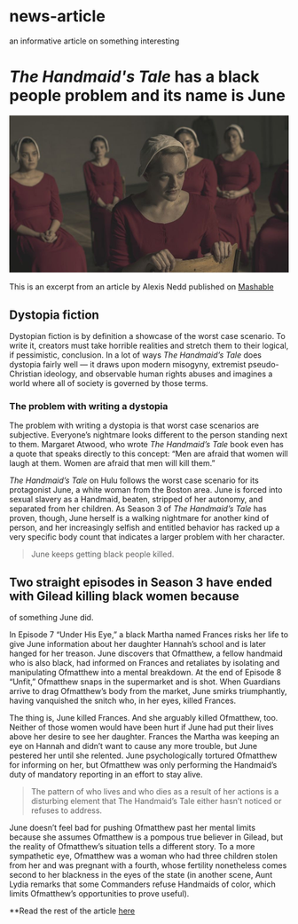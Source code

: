 # news-article
an informative article on something interesting

# _The Handmaid's Tale_ has a black people problem and its name is June

![The protagonist "Ofjoseph" played by Elizabeth Moss](junesucks.jpg)

This is an excerpt from an article by Alexis Nedd
published on [Mashable](https://mashable.com/article/handmaids-tale-black-women-deaths/)

## Dystopia fiction
Dystopian fiction is by definition a showcase of the worst case scenario.
To write it, creators must take horrible realities and stretch them to their logical,
if pessimistic, conclusion. In a lot of ways _The Handmaid’s Tale_ does dystopia fairly well —
it draws upon modern misogyny, extremist pseudo-Christian ideology,
and observable human rights abuses and imagines a world where all of society is governed by those terms. 

### The problem with writing a dystopia
The problem with writing a dystopia is that worst case scenarios are subjective.
Everyone’s nightmare looks different to the person standing next to them. Margaret Atwood,
who wrote _The Handmaid’s Tale_ book even has a quote that speaks directly to this concept:
“Men are afraid that women will laugh at them. Women are afraid that men will kill them.” 


_The Handmaid’s Tale_ on Hulu follows the worst case scenario for its protagonist June,
a white woman from the Boston area. June is forced into sexual slavery as a Handmaid,
beaten, stripped of her autonomy, and separated from her children. As Season 3
of _The Handmaid’s Tale_ has proven, though, June herself is a walking nightmare
for another kind of person, and her increasingly selfish and entitled behavior has racked
up a very specific body count that indicates a larger problem with her character.

> June keeps getting black people killed. 

## Two straight episodes in Season 3 have ended with Gilead killing black women because
of something June did. 

In Episode 7 “Under His Eye,” a black Martha named Frances risks her life to give June information
about her daughter Hannah’s school and is later hanged for her treason.
June discovers that Ofmatthew, a fellow handmaid who is also black, had informed on Frances and
retaliates by isolating and manipulating Ofmatthew into a mental breakdown.
At the end of Episode 8 “Unfit,” Ofmatthew snaps in the supermarket and is shot. When Guardians
arrive to drag Ofmatthew’s body from the market, June smirks triumphantly, having vanquished the
snitch who, in her eyes, killed Frances. 

The thing is, June killed Frances. And she arguably killed Ofmatthew, too.
Neither of those women would have been hurt if June had put their lives above her
desire to see her daughter. Frances the Martha was keeping an eye on Hannah and
didn’t want to cause any more trouble, but June pestered her until she relented.
June psychologically tortured Ofmatthew for informing on her, but Ofmatthew was
only performing the Handmaid’s duty of mandatory reporting in an effort to stay alive. 

>The pattern of who lives and who dies as a result of her actions is a disturbing
>element that The Handmaid’s Tale either hasn’t noticed or refuses to address.

June doesn’t feel bad for pushing Ofmatthew past her mental limits because she assumes
Ofmatthew is a pompous true believer in Gilead, but the reality of Ofmatthew’s
situation tells a different story. To a more sympathetic eye, Ofmatthew was a woman
who had three children stolen from her and was pregnant with a fourth,
whose fertility nonetheless comes second to her blackness in the eyes of the state
(in another scene, Aunt Lydia remarks that some Commanders refuse Handmaids of color,
which limits Ofmatthew’s opportunities to prove useful). 

**Read the rest of the article [here](https://mashable.com/article/handmaids-tale-black-women-deaths/**)